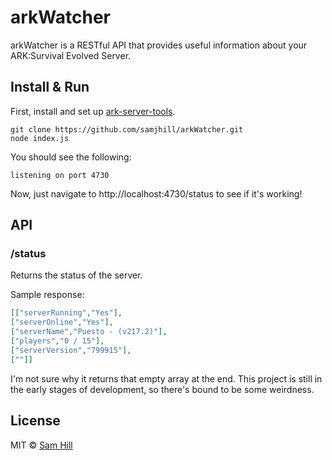 # arkWatcher
arkWatcher is a RESTful API that provides useful information about your ARK:Survival Evolved Server.


## Install & Run

First, install and set up [ark-server-tools](https://github.com/FezVrasta/ark-server-tools).

```shell
git clone https://github.com/samjhill/arkWatcher.git
node index.js
```

You should see the following:
```shell
listening on port 4730
```
Now, just navigate to http://localhost:4730/status to see if it's working!


## API

### /status

Returns the status of the server.

Sample response:
```json
[["serverRunning","Yes"],
["serverOnline","Yes"],
["serverName","Puesto - (v217.2)"],
["players","0 / 15"],
["serverVersion","799915"],
[""]]
```
I'm not sure why it returns that empty array at the end. This project is still in the early stages of development, so there's bound to be some weirdness.


## License

MIT © [Sam Hill](https://github.com/samjhill)
